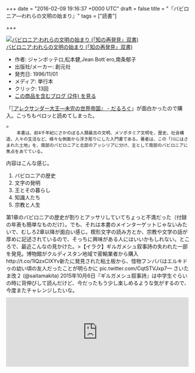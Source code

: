 
+++
date = "2016-02-09 19:16:37 +0000 UTC"
draft = false
title = "『バビロニア―われらの文明の始まり』"
tags = ["読書"]

+++
<div class="hatena-asin-detail"><a href="http://www.amazon.co.jp/exec/obidos/ASIN/4422211226/bestylesnet-22/"><img src="https://images-fe.ssl-images-amazon.com/images/I/518QBJNDVSL._SL160_.jpg" class="hatena-asin-detail-image" alt="バビロニア:われらの文明の始まり (「知の再発見」双書)" title="バビロニア:われらの文明の始まり (「知の再発見」双書)"/></a><div class="hatena-asin-detail-info"><a href="http://www.amazon.co.jp/exec/obidos/ASIN/4422211226/bestylesnet-22/">バビロニア:われらの文明の始まり (「知の再発見」双書)</a><ul><li><span class="hatena-asin-detail-label">作者:</span> ジャンボッテロ,松本健,Jean Bott´ero,南条郁子</li><li><span class="hatena-asin-detail-label">出版社/メーカー:</span> 創元社</li><li><span class="hatena-asin-detail-label">発売日:</span> 1996/11/01</li><li><span class="hatena-asin-detail-label">メディア:</span> 単行本</li><li> <span class="hatena-asin-detail-label">クリック</span>: 13回</li><li><a href="http://d.hatena.ne.jp/asin/4422211226/bestylesnet-22" target="_blank">この商品を含むブログ (2件) を見る</a></li></ul></div><div class="hatena-asin-detail-foot"></div></div>「<a href="https://blog.daruyanagi.jp/entry/2016/02/04/235553">『アレクサンダー大王―未完の世界帝国』 - だるろぐ</a>」が面白かったので購入。こっちもペロッと読めてしまった。

    >
        本書は、前4千年紀にさかのぼる人類最古の文明、メソポタミア文明を、歴史、社会構造、人々の生活など、様々な側面から浮き彫りにした入門書である。著者は、この「川にはさまれた土地」を、南部のバビロニアと北部のアッシリアに分け、主として南部のバビロニアに焦点をあてている。

    
内容はこんな感じ。

<ol>
<li>バビロニアの歴史</li>
<li>文字の発明</li>
<li>王とその暮らし</li>
<li>知識人たち</li>
<li>宗教と人生</li>
</ol>第1章のバビロニアの歴史が割りとアッサリしていてちょっと不満だった（付録の年表も簡単なものだけ）。でも、それは本書のメインターゲットじゃないみたいで、むしろ2章以降が面白い感じ。楔形文字の読み方とか、宗教や文学の話が厚めに記述されているので、そっちに興味がある人にはいいかもしれない。ところで、最近こんなの見かけた。>【イラク】ギルガメシュ叙事詩の失われた一部を発見。博物館がクルディスタン地域で密輸業者から購入http://t.co/1IQzxCIXYv新たに発見された粘土板から、怪物フンババはエルキドゥの幼い頃の友人だったことが明らかに pic.twitter.com/CqtSTVJxp7— さいたま改２ (@saitamakita) 2015年10月6日<script async="" src="https://platform.twitter.com/widgets.js" charset="utf-8"></script>『ギルガメシュ叙事詩』は中学生ぐらいの時に背伸びして読んだけど、今だったもう少し楽しめるような気がするので、今度またチャレンジしたいな。<iframe src="https://hatenablog-parts.com/embed?url=https%3A%2F%2Fblog.daruyanagi.jp%2Fentry%2F2014%2F12%2F17%2F194006" title="『シュメル神話の世界』『シュメル』 - だるろぐ" class="embed-card embed-blogcard" scrolling="no" frameborder="0" style="display: block; width: 100%; height: 190px; max-width: 500px; margin: 10px 0px;"></iframe>


